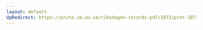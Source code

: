 ```yaml
---
layout: default
UpRedirect: https://pruto.im.uu.se/riksdagen-records-pdf/1873/prot-1873--fk--526/prot-1873--fk--526_000.pdf
---
```


